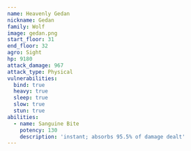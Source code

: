 ```yaml
---
name: Heavenly Gedan
nickname: Gedan
family: Wolf
image: gedan.png
start_floor: 31
end_floor: 32
agro: Sight
hp: 9180
attack_damage: 967
attack_type: Physical
vulnerabilities:
  bind: true
  heavy: true
  sleep: true
  slow: true
  stun: true
abilities:
  - name: Sanguine Bite
    potency: 130
    description: 'instant; absorbs 95.5% of damage dealt'
---
```

